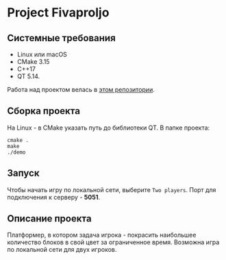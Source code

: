# Project Fivaproljo

## Системные требования 
* Linux или macOS
* CMake 3.15
* C++17
* QT 5.14.

Работа над проектом велась в [этом репозитории](https://github.com/TheSecondThread/FivaproljoTasks).

## Сборка проекта
На Linux - в CMake указать путь до библиотеки QT.
В папке проекта:
```
cmake .
make
./demo
```
## Запуск
Чтобы начать игру по локальной сети, выберите `Two players`. Порт для подключения к серверу - **5051**.

## Описание проекта

Платформер, в котором задача игрока - покрасить наибольшее количество блоков в свой цвет за ограниченное время. Возможна игра по локальной сети для двух игроков.
